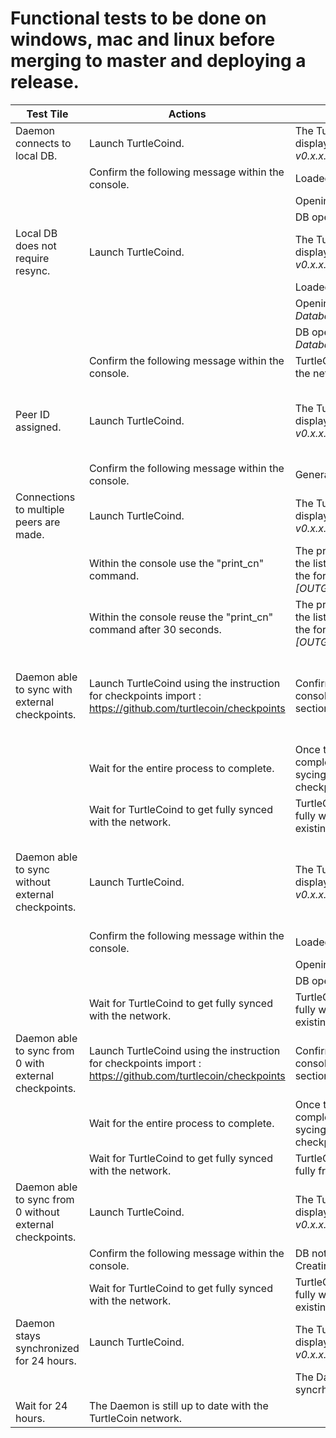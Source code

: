 # Functional tests to be done on windows, mac and linux before merging to master and deploying a release.

Test Tile|Actions | Expected Results | Prerequisites |
----|---|---|---
Daemon connects to local DB. | Launch TurtleCoind. | The TurtleCoin Startup text is displayed : *Welcome to TurtleCoin v0.x.x.xxxx*. | 
||Confirm the following message within the console. | Loaded X default checkpoints.|
|||Opening DB in *DatabasePath*. |
|||DB opened in *DatabasePath*. |
Local DB does not require resync.|Launch TurtleCoind.|The TurtleCoin Startup text is displayed : *Welcome to TurtleCoin v0.x.x.xxxx*.|You already have a TurtleCoin DB.
|||Loaded X default checkpoints.|
|||Opening DB in Existing *DatabasePath*.|
|||DB opened in Existing *DatabasePath*.|
||Confirm the following message within the console.|TurtleCoind starts synching with the network.
Peer ID assigned.|Launch TurtleCoind.|The TurtleCoin Startup text is displayed : *Welcome to TurtleCoin v0.x.x.xxxx*.|The p2pstate.bin does not exist before the launch of TurtleCoind.
||Confirm the following message within the console.|Generated new peer ID: PEER_ID.
Connections to multiple peers are made.|Launch TurtleCoind.|The TurtleCoin Startup text is displayed : *Welcome to TurtleCoin v0.x.x.xxxx*.|
||Within the console use the "print_cn" command.|The print_cn command displays the list of connected peers using the format :  *[OUTGOING]IP_ADDRESS:PEER_ID*.
||Within the console reuse the "print_cn" command after 30 seconds.|The print_cn command displays the list of connected peers using the format : *[OUTGOING]IP_ADDRESS:PEER_ID*.||
Daemon able to sync with external checkpoints.|Launch TurtleCoind using the instruction for checkpoints import : https://github.com/turtlecoin/checkpoints|Confirm you see displayed in the console the Expected Output section of this page.|You already have a TurtleCoin DB that is not in full sync with the network.|Confirm you see displayed in the console the Expected Output section of this page.|You already have a TurtleCoin DB that is not in full sync with the network.
||Wait for the entire process to complete.|Once the import of checkpoints is completed, Turtlecoind should start sycing the block after the last checkpoint in the csv.|
||Wait for TurtleCoind to get fully synced with the network.|TurtleCoind should be able to sync fully with the network with an existing DB.
Daemon able to sync without external checkpoints.|Launch TurtleCoind.|The TurtleCoin Startup text is displayed : *Welcome to TurtleCoin v0.x.x.xxxx*.|You already have a TurtleCoin DB that is not in full sync with the network.
||Confirm the following message within the console.|Loaded X default checkpoints.|
|||Opening DB in DatabasePath.
|||DB opened in DatabasePath.
||Wait for TurtleCoind to get fully synced with the network.|TurtleCoind should be able to sync fully with the network with an existing DB.
Daemon able to sync from 0 with external checkpoints.|Launch TurtleCoind using the instruction for checkpoints import : https://github.com/turtlecoin/checkpoints|Confirm you see displayed in the console the Expected Output section of this page.|You don't have an existing TurtleCoin DB.
||Wait for the entire process to complete.|Once the import of checkpoints is completed, Turtlecoind should start sycing the block after the last checkpoint in the csv.
||Wait for TurtleCoind to get fully synced with the network.|TurtleCoind should be able to sync fully from 0% to 100%.
Daemon able to sync from 0 without external checkpoints.|Launch TurtleCoind.|The TurtleCoin Startup text is displayed : *Welcome to TurtleCoin v0.x.x.xxxx*.|You don't have an existing TurtleCoin DB.
||Confirm the following message within the console.|DB not found in *DATABASE_PATH*. Creating new DB..
||Wait for TurtleCoind to get fully synced with the network.|TurtleCoind should be able to sync fully with the network with an existing DB.
Daemon stays synchronized for 24 hours.|Launch TurtleCoind.|The TurtleCoin Startup text is displayed : *Welcome to TurtleCoin v0.x.x.xxxx*.
|||The Daemon starts the syncrhonization process.|
|Wait for 24 hours.|The Daemon is still up to date with the TurtleCoin network.
